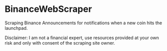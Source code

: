 # BinanceWebScraper

Scraping Binance Announcements for notifications when a new coin hits the launchpad.

Disclaimer: I am not a financial expert, use resources provided at your own risk and only with consent of the scraping site owner.

